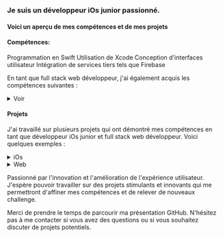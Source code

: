 ### Je suis un développeur iOs junior passionné.
#### Voici un aperçu de mes compétences et de mes projets

#### Compétences:

Programmation en Swift
Utilisation de Xcode
Conception d'interfaces utilisateur
Intégration de services tiers tels que Firebase

En tant que full stack web développeur, j'ai également acquis les compétences suivantes :

<details><summary>Voir</summary>
<p>

Programmation en HTML, CSS et JavaScript
  
Utilisation de frameworks tels que React
  
Utilisation de bases de données
  
Utilisation de langages de serveur tels que Node.js
  
</p>
</details>

#### Projets

J'ai travaillé sur plusieurs projets qui ont démontré mes compétences en tant que développeur iOs junior et full stack web développeur. Voici quelques exemples :

<details><summary>iOs</summary>
<p>

MonLoulou : Application pour les ballades avec son chien, qui permet d'avoir des informations précises sur les horaires auquelles le chien a été sorti combien de temps, sur quel distance, l'application permet de voir la météo et de programmer des rappels.

Pomodoro : J'ai développé une application de productivité basé sur le principe pomodoro, l'application permet de définir des temps de travail, des temps de pauses en utilisant des timers.

ME-Kit : Apple BootCamp projet, permet de gérer son entreprise, information relative a l'entreprise, calcule des frais.

Helpr : Apple BootCamp projet, permet de demander de l'aide si on est en situation de danger ou de besoin lors d'un trajet piéton, possibilité d'alerté les utilisateurs si on est suivi par exemple.
  
</p>
</details>
<details><summary>Web</summary>
<p>
  
Kasa : est un site web de location de logements entre particuliers.

Piiquante : est une application web de critique des sauces piquantes.

Kanap : est un site web de commande de canapé.

La Panthere : SEO pour un site web design, gestion accesibilité.

OhMyFood : est un site web de réservation de menus dans des restaurants gastronomiques.

Booki : est un site web qui permet aux usagers de trouver des hébergements et des activités dans la ville de leur choix.

</p>
</details>


Passionné par l'innovation et l'amélioration de l'expérience utilisateur. J'espère pouvoir travailler sur des projets stimulants et innovants qui me permettront d'affiner mes compétences et de relever de nouveaux challenge.

Merci de prendre le temps de parcourir ma présentation GitHub. N'hésitez pas à me contacter si vous avez des questions ou si vous souhaitez discuter de projets potentiels.

<!---
Numero333/Numero333 is a ✨ special ✨ repository because its `README.md` (this file) appears on your GitHub profile.
You can click the Preview link to take a look at your changes.
--->

